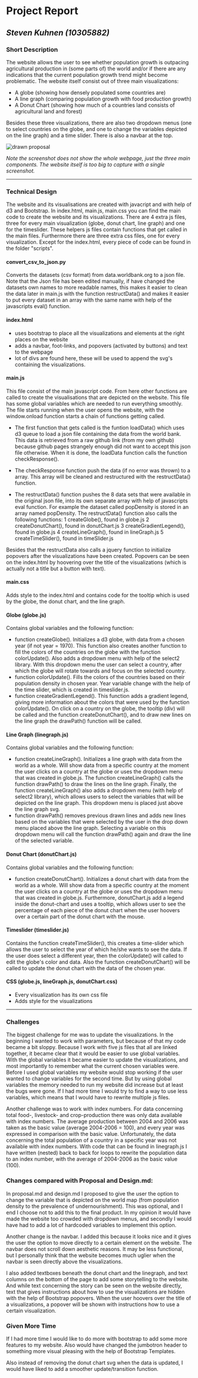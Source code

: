 # Project Report
## *Steven Kuhnen (10305882)*

### Short Description

The website allows the user to see whether population growth is outpacing agricultural production in (some parts of) the world and/or if there are any indications that the current population growth trend might become problematic. The website itself consist out of three main visualizations:
- A globe (showing how densely populated some countries are)
- A line graph (comparing population growth with food production growth)
- A Donut Chart (showing how much of a countries land consists of agricultural land and forest)

Besides these three visualizations, there are also two dropdown menus (one to select countries on the globe, and one to change the variables depicted on the line graph) and a time slider. There is also a navbar at the top.

![drawn proposal](doc/single_screenshot.jpg)

*Note the screenshot does not show the whole webpage, just the three main components. The website itself is too big to capture with a single screenshot.*
___

### Technical Design

The website and its visualisations are created with javacript and with help of d3 and Bootstrap.
In index.html, main.js, main.css you can find the main code to create the website and its visualizations. There are 4 extra js files, three for every main visualization (globe, donut chart, line graph) and one for the timeslider. These helpers js files contain functions that get called in the main files. Furthermore there are three extra css files, one for every visualization. Except for the index.html, every piece of code can be found in the folder "scripts".

#### convert_csv_to_json.py
Converts the datasets (csv format) from data.worldbank.org to a json file. Note that the Json file has been edited manually, if have changed the datasets own names to more readable names, this makes it easier to clean the data later in main.js with the function restructData() and makes it easier to put every dataset in an array with the same name with help of the javascripts eval() function.

#### index.html
- uses bootstrap to place all the visualizations and elements at the right places on the website
- adds a navbar, foot-links, and popovers (activated by buttons) and text to the webpage
- lot of divs are found here, these will be used to append the svg's containing the visualizations.

#### main.js
This file consist of the main javascript code. From here other functions are called to create the visualisations that are depicted on the website. This file has some global variables which are needed to run everything smoothly. The file starts running when the user opens the website, with the window.onload function starts a chain of functions getting called.

- The first function that gets called is the funtion loadData() which uses d3 queue to load a json file containing the data from the world bank. This data is retrieved from a raw github link (from my own github) because github pages strangely enough did not want to accept this json file otherwise. When it is done, the loadData function calls the function checkResponse().

- The checkResponse function push the data (if no error was thrown) to a array. This array will be cleaned and restructured with the restructData() function.

- The restructData() function pushes the 8 data sets that were available in the original json file, into its own separate array with help of javascripts eval function. For example the dataset called popDensity is stored in an array named popDensity. The restructData() function also calls the following functions:
    1 createGlobe(), found in globe.js
    2 createDonutChart(), found in donutChart.js
    3 createGradientLegend(), found in globe.js
    4 createLineGraph(), found in lineGraph.js
    5 createTimeSlider(), found in timeSlider.js

Besides that the restructData also calls a jquery function to initialize popovers after the visualizations have been created. Popovers can be seen on the index.html by hoovering over the title of the visualizations (which is actually not a title but a button with text).

#### main.css
Adds style to the index.html and contains code for the tooltip which is used by the globe, the donut chart, and the line graph.

#### Globe (globe.js)
Contains global variables and the following function:
- function createGlobe(). Initializes a d3 globe, with data from a chosen year (if not year = 1970). This function also creates another function to fill the colors of the countries on the globe with the function colorUpdate(). Also adds a dropdown menu with help of the select2 library. With this dropdown menu the user can select a country, after which the globe will rotate towards and focus on the selected country.
- function colorUpdate(). Fills the colors of the countries based on their population density in chosen year. Year variable change with the help of the time slider, which is created in timeslider.js.
- function createGradientLegend(). This function adds a gradient legend, giving more information about the colors that were used by the function colorUpdate().
On click on a country on the globe, the tooltip (div) will be called and the function createDonutChart(), and to draw new lines on the line graph the drawPath() function will be called.

#### Line Graph (linegraph.js)
Contains global variables and the following function:
- function createLineGraph(). Initializes a line graph with data from the world as a whole. Will show data from a specific country at the moment the user clicks on a country at the globe or uses the dropdown menu that was created in globe.js. The function createLineGraph() calls the function drawPath() to draw the lines on the line graph. Finally, the function createLineGraph() also adds a dropdown menu (with help of select2 library), which allows users to select the variables that will be depicted on the line graph. This dropdown menu is placed just above the line graph svg.
- function drawPath() removes previous drawn lines and adds new lines based on the variables that were selected by the user in the drop down menu placed above the line graph. Selecting a variable on this dropdown menu will call the function drawPath() again and draw the line of the selected variable.

#### Donut Chart (donutChart.js)
Contains global variables and the following function:
- function createDonutChart(). Initializes a donut chart with data from the world as a whole. Will show data from a specific country at the moment the user clicks on a country at the globe or uses the dropdown menu that was created in globe.js. Furthermore, donutChart.js add a legend inside the donut-chart and uses a tooltip, which allows user to see the percentage of each piece of the donut chart when the user hoovers over a certain part of the donut chart with the mouse.

#### Timeslider (timeslider.js)
Contains the function createTimeSlider(), this creates a time-slider which allows the user to select the year of which he/she wants to see the data. If the user does select a different year, then the colorUpdate() will called to edit the globe's color and data. Also the function createDonutChart() will be called to update the donut chart with the data of the chosen year.

#### CSS (globe.js, lineGraph.js, donutChart.css)
- Every visualization has its own css file
- Adds style for the visualizations
___

### Challenges
The biggest challenge for me was to update the visualizations. In the beginning I wanted to work with parameters, but because of that my code became a bit sloppy. Because I work with five js files that all are linked together, it became clear that it would be easier to use global variables. With the global variables it became easier to update the visualizations, and most importantly to remember what the current chosen variables were. Before I used global variables my website would stop working if the user wanted to change variables for the second time. But by using global variables the memory needed to run my website did increase but at least the bugs were gone. If I had more time I would try to find a way to use less variables, which means that I would have to rewrite multiple js files.

Another challenge was to work with index numbers. For data concerning total food-, livestock- and crop-production there was only data available with index numbers. The average production between 2004 and 2006 was taken as the basic value (average 2004-2006 = 100), and every year was expressed in comparison with the basic value. Unfortunately, the data concerning the total population of a country in a specific year was not available with index numbers. With code that can be found in linegraph.js I have written (nested) back to back for loops to rewrite the population data to an index number, with the average of 2004-2006 as the basic value (100).

### Changes compared with Proposal and Design.md:
In proposal.md and design.md I proposed to give the user the option to change the variable that is depicted on the world map (from population density to the prevalence of undernourishment). This was optional, and I end I choose not to add this to the final product. In my opinion it would have made the website too crowded with dropdown menus, and secondly I would have had to add a lot of hardcoded variables to implement this option.

Another change is the navbar. I added this because it looks nice and it gives the user the option to move directly to a certain element on the website. The navbar does not scroll down aesthetic reasons. It may be less functional, but I personally think that the website becomes much uglier when the navbar is seen directly above the visualizations.

I also added textboxes beneath the donut chart and the linegraph, and text columns on the bottom of the page to add some storytelling to the website. And while text concerning the story can be seen on the website directly, text that gives instructions about how to use the visualizations are hidden with the help of Bootstrap popovers. When the user hoovers over the title of a visualizations, a popover will be shown with instructions how to use a certain visualization.


### Given More Time

If I had more time I would like to do more with bootstrap to add some more features to my website. Also would have changed the jumbotron header to something more visual pleasing with the help of Bootstrap Templates.

Also instead of removing the donut chart svg when the data is updated, I would have liked to add a smoother update/transition function.


